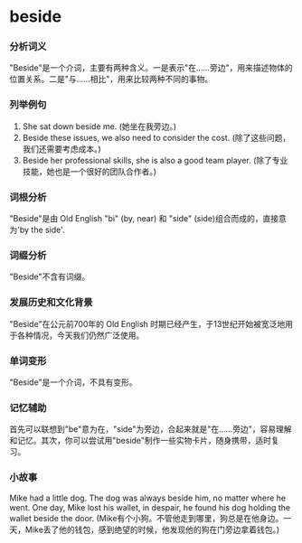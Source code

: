 # beside

### 分析词义

  

"Beside"是一个介词，主要有两种含义。一是表示"在……旁边"，用来描述物体的位置关系。二是"与……相比"，用来比较两种不同的事物。

  

### 列举例句

  

1.  She sat down beside me. (她坐在我旁边。)
2.  Beside these issues, we also need to consider the cost. (除了这些问题，我们还需要考虑成本。)
3.  Beside her professional skills, she is also a good team player. (除了专业技能，她也是一个很好的团队合作者。)

  

### 词根分析

  

"Beside"是由 Old English "bi" (by, near) 和 "side" (side)组合而成的，直接意为'by the side'.

  

### 词缀分析

  

"Beside"不含有词缀。

  

### 发展历史和文化背景

  

"Beside"在公元前700年的 Old English 时期已经产生，于13世纪开始被宽泛地用于各种情况，今天我们仍然广泛使用。

  

### 单词变形

  

"Beside"是一个介词，不具有变形。

  

### 记忆辅助

  

首先可以联想到"be"意为在，"side"为旁边，合起来就是"在……旁边"，容易理解和记忆。其次，你可以尝试用"beside"制作一些实物卡片，随身携带，适时复习。

  

### 小故事

  

Mike had a little dog. The dog was always beside him, no matter where he went. One day, Mike lost his wallet, in despair, he found his dog holding the wallet beside the door. (Mike有个小狗。不管他走到哪里，狗总是在他身边。一天，Mike丢了他的钱包，感到绝望的时候，他发现他的狗在门旁边拿着钱包。)
